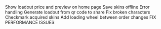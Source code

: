 Show loadout price and preview on home page
Save skins offline
Error handling
Generate loadout from qr code to share
Fix broken characters
Checkmark acquired skins
Add loading wheel between order changes
FIX PERFORMANCE ISSUES
